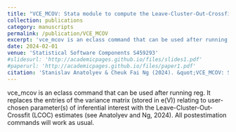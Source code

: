 ```yaml
---
title: "VCE_MCOV: Stata module to compute the Leave-Cluster-Out-Crossfit (LCOC) variance estimates for user-chosen coefficients in a linear regression model"
collection: publications
category: manuscripts
permalink: /publication/VCE_MCOV
excerpt: 'vce_mcov is an eclass command that can be used after running reg. It replaces the entries of the variance matrix (stored in e(V)) relating to user-chosen parameter(s) of inferential interest with the Leave-Cluster-Out-Crossfit (LCOC) estimates (see Anatolyev and Ng, 2024). All postestimation commands will work as usual.'
date: 2024-02-01
venue: 'Statistical Software Components S459293'
#slidesurl: 'http://academicpages.github.io/files/slides1.pdf'
#paperurl: 'http://academicpages.github.io/files/paper1.pdf'
citation: 'Stanislav Anatolyev & Cheuk Fai Ng (2024). &quot;VCE_MCOV: Stata module to compute the Leave-Cluster-Out-Crossfit (LCOC) variance estimates for user-chosen coefficients in a linear regression model,&quot; <i>Statistical Software Components S459293</i>. 1(1).'
---
```


vce_mcov is an eclass command that can be used after running reg. It replaces the entries of the variance matrix (stored in e(V)) relating to user-chosen parameter(s) of inferential interest with the Leave-Cluster-Out-Crossfit (LCOC) estimates (see Anatolyev and Ng, 2024). All postestimation commands will work as usual.